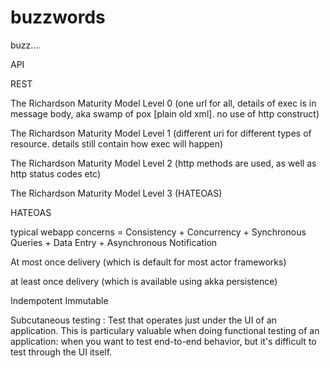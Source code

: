 # buzzwords
buzz....

API

REST

The Richardson Maturity Model Level 0 (one url for all, details of exec is in message body, aka swamp of pox [plain old xml]. no use of http construct)

The Richardson Maturity Model Level 1 (different uri for different types of resource. details still contain how exec will happen)

The Richardson Maturity Model Level 2 (http methods are used, as well as http status codes etc)

The Richardson Maturity Model Level 3 (HATEOAS)

HATEOAS


typical webapp concerns = Consistency + Concurrency + Synchronous Queries + Data Entry + Asynchronous Notification

At most once delivery (which is default for most actor frameworks) 

at least once delivery (which is available using akka persistence)

Indempotent
Immutable

Subcutaneous testing : Test that operates just under the UI of an application. This is particulary valuable when doing functional testing of an application: when you want to test end-to-end behavior, but it's difficult to test through the UI itself.


